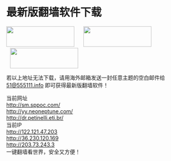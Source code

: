 <h1 class="GeneratedText">最新版翻墙软件下载</h1>
<a href="http://git.io/HNvvvQ" target="_blank"><img src="https://cloud.githubusercontent.com/assets/13546896/8962834/542bc3b2-35f7-11e5-8cd8-d275cecec187.jpg" width="180"  height="54"></a>
<a href="https://git.io/fgp" target="_blank"><img src="https://cloud.githubusercontent.com/assets/13546896/8962833/542b236c-35f7-11e5-9b6b-5ecef4e6a46e.jpg" width="180"  height="54" hspace= 20></a>
<a href="http://git.io/2S1IBQ" target="_blank"><img src="https://cloud.githubusercontent.com/assets/13546896/8962832/542a9dde-35f7-11e5-93e4-cc86f49a44ae.jpg" width="180"  height="54" hspace= 10></a>


若以上地址无法下载，请用海外邮箱发送一封任意主题的空白邮件给 51@555111.info 即可获得最新版翻墙软件！</br>

当前网址</br>
http://sm.sppoc.com/</br>
http://yy.neoneptune.com/</br>
http://dr.petinelli.eti.br/</br>
当前IP</br>
http://122.121.47.203</br>
http://36.230.120.169</br>
http://203.73.243.3</br>
一键翻墙看世界，安全又方便！


